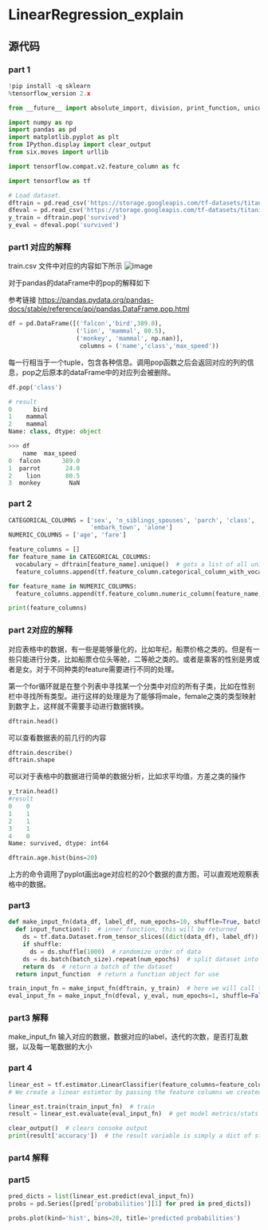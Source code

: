 # LinearRegression_explain

## 源代码
### part 1
```python
!pip install -q sklearn
%tensorflow_version 2.x

from __future__ import absolute_import, division, print_function, unicode_literals

import numpy as np
import pandas as pd
import matplotlib.pyplot as plt
from IPython.display import clear_output
from six.moves import urllib

import tensorflow.compat.v2.feature_column as fc

import tensorflow as tf

# Load dataset.
dftrain = pd.read_csv('https://storage.googleapis.com/tf-datasets/titanic/train.csv') # training data
dfeval = pd.read_csv('https://storage.googleapis.com/tf-datasets/titanic/eval.csv') # testing data
y_train = dftrain.pop('survived')
y_eval = dfeval.pop('survived')
```
### part1 对应的解释
train.csv 文件中对应的内容如下所示
![image](https://github.com/XURU-SJTU-CU/LinearRegression_explain/assets/33889393/a9884c99-24ec-4265-801e-0338a6d3ea91)

对于pandas的dataFrame中的pop的解释如下

参考链接
https://pandas.pydata.org/pandas-docs/stable/reference/api/pandas.DataFrame.pop.html

```python
df = pd.DataFrame([('falcon','bird',389.0),
                   ('lion', 'mammal', 80.5),
                   ('monkey', 'mammal', np.nan)],
                    columns = ('name','class','max_speed'))

```
 每一行相当于一个tuple，包含各种信息。调用pop函数之后会返回对应的列的信息，pop之后原本的dataFrame中的对应列会被删除。
```python
df.pop('class')
```
```python
# result
0      bird
1    mammal
2    mammal
Name: class, dtype: object
```

```python
>>> df
    name  max_speed
0  falcon      389.0
1  parrot       24.0
2    lion       80.5
3  monkey        NaN
```
### part 2
```python
CATEGORICAL_COLUMNS = ['sex', 'n_siblings_spouses', 'parch', 'class', 'deck',
                       'embark_town', 'alone']
NUMERIC_COLUMNS = ['age', 'fare']

feature_columns = []
for feature_name in CATEGORICAL_COLUMNS:
  vocabulary = dftrain[feature_name].unique()  # gets a list of all unique values from given feature column
  feature_columns.append(tf.feature_column.categorical_column_with_vocabulary_list(feature_name, vocabulary))

for feature_name in NUMERIC_COLUMNS:
  feature_columns.append(tf.feature_column.numeric_column(feature_name, dtype=tf.float32))

print(feature_columns)
```
### part 2对应的解释

对应表格中的数据，有一些是能够量化的，比如年纪，船票价格之类的。但是有一些只能进行分类，比如船票仓位头等舱，二等舱之类的。或者是乘客的性别是男或者是女。对于不同种类的feature需要进行不同的处理。

第一个for循环就是在整个列表中寻找某一个分类中对应的所有子类，比如在性别栏中寻找所有类型。进行这样的处理是为了能够将male，female之类的类型映射到数字上，这样就不需要手动进行数据转换。

```python
dftrain.head()
```
可以查看数据表的前几行的内容
```python
dftrain.describe()
dftrain.shape
```
可以对于表格中的数据进行简单的数据分析，比如求平均值，方差之类的操作
```python
y_train.head()
#result
0    0
1    1
2    1
3    1
4    0
Name: survived, dtype: int64
```
```python
dftrain.age.hist(bins=20)
```
上方的命令调用了pyplot画出age对应栏的20个数据的直方图，可以直观地观察表格中的数据。

### part3
```python
def make_input_fn(data_df, label_df, num_epochs=10, shuffle=True, batch_size=32):
  def input_function():  # inner function, this will be returned
    ds = tf.data.Dataset.from_tensor_slices((dict(data_df), label_df))  # create tf.data.Dataset object with data and its label
    if shuffle:
      ds = ds.shuffle(1000)  # randomize order of data
    ds = ds.batch(batch_size).repeat(num_epochs)  # split dataset into batches of 32 and repeat process for number of epochs
    return ds  # return a batch of the dataset
  return input_function  # return a function object for use

train_input_fn = make_input_fn(dftrain, y_train)  # here we will call the input_function that was returned to us to get a dataset object we can feed to the model
eval_input_fn = make_input_fn(dfeval, y_eval, num_epochs=1, shuffle=False)

```

### part3 解释


make_input_fn 输入对应的数据，数据对应的label，迭代的次数，是否打乱数据，以及每一笔数据的大小 

### part 4
```python
linear_est = tf.estimator.LinearClassifier(feature_columns=feature_columns)
# We create a linear estimtor by passing the feature columns we created earlier

linear_est.train(train_input_fn)  # train
result = linear_est.evaluate(eval_input_fn)  # get model metrics/stats by testing on tetsing data

clear_output()  # clears consoke output
print(result['accuracy'])  # the result variable is simply a dict of stats about our model
```
### part4 解释


### part5
```python
pred_dicts = list(linear_est.predict(eval_input_fn))
probs = pd.Series([pred['probabilities'][1] for pred in pred_dicts])

probs.plot(kind='hist', bins=20, title='predicted probabilities')

```
